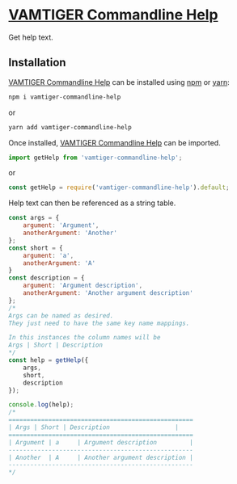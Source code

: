 # [VAMTIGER Commandline Help](https://github.com/vamtiger-project/vamtiger-commandline-help)
Get help text.

## Installation
[VAMTIGER Commandline Help](https://github.com/vamtiger-project/vamtiger-commandline-help) can be installed using [npm](https://www.npmjs.com/) or [yarn](https://yarnpkg.com/en/):
```bash
npm i vamtiger-commandline-help
```
or
```bash
yarn add vamtiger-commandline-help
```

Once installed, [VAMTIGER Commandline Help](https://github.com/vamtiger-project/vamtiger-commandline-help) can be imported.
```typescript
import getHelp from 'vamtiger-commandline-help';
```
or
```javascript
const getHelp = require('vamtiger-commandline-help').default;
```

Help text can then be referenced as a string table.
```javascript
const args = {
    argument: 'Argument',
    anotherArgument: 'Another'
};
const short = {
    argument: 'a',
    anotherArgument: 'A'
}
const description = {
    argument: 'Argument description',
    anotherArgument: 'Another argument description'
};
/*
Args can be named as desired.
They just need to have the same key name mappings.

In this instances the column names will be
Args | Short | Description
*/
const help = getHelp({
    args,
    short,
    description
});

console.log(help);
/*
===================================================
| Args | Short | Description                  |
===================================================
| Argument | a     | Argument description         |
---------------------------------------------------
| Another  | A     | Another argument description |
---------------------------------------------------
*/
```
